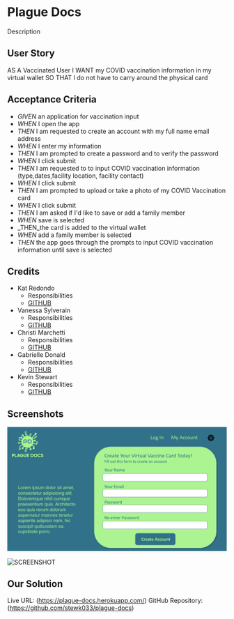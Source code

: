 # Plague Docs

Description

## User Story

AS A Vaccinated User 
I WANT my COVID vaccination information in my virtual wallet
SO THAT I do not have to carry around the physical card

## Acceptance Criteria

* _GIVEN_ an application for vaccination input
* _WHEN_ I open the app
* _THEN_ I am requested to create an account with my full name email address  
* _WHEN_ I enter my information 
* _THEN_ I am prompted to create a password and to verify the password
* _WHEN_ I click submit 
* _THEN_ I am requested to to input COVID vaccination information (type,dates,facility location, facility contact)
* _WHEN_ I click submit 
* _THEN_ I am prompted to upload or take a photo of my COVID Vaccination card
* _WHEN_ I click submit
* _THEN_ I am asked if I'd like to save or add a family member
* _WHEN_ save is selected 
* _THEN_the card is added to the virtual wallet
* _WHEN_ add a family member is selected 
* _THEN_ the app goes through the prompts to input COVID vaccination information until save is selected

## Credits

* Kat Redondo
    - Responsibilities
    - [GITHUB](https://github.com/ru3ykat)
* Vanessa Sylverain
    - Responsibilities
    - [GITHUB](https://github.com/sylverainv)
* Christi Marchetti
    - Responsibilities
    - [GITHUB](https://github.com/chl850405)
* Gabrielle Donald
    - Responsibilities
    - [GITHUB](https://github.com/gabriellenoelle)
* Kevin Stewart
    - Responsibilities
    - [GITHUB](https://github.com/stewk033)

## Screenshots

![MOCKUP](./assets/images/mockup.png)

![SCREENSHOT]()

## Our Solution

Live URL: (https://plague-docs.herokuapp.com/)
GitHub Repository: (https://github.com/stewk033/plague-docs)
